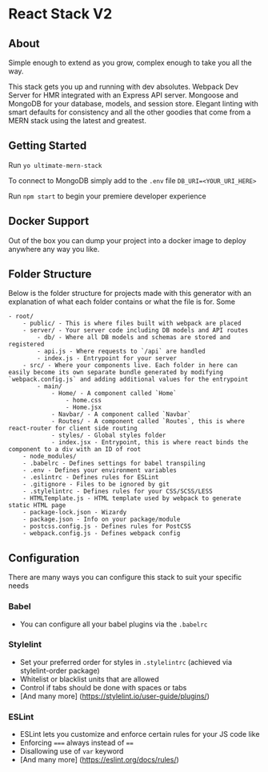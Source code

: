 # React Stack V2

## About
Simple enough to extend as you grow, complex enough to take you all the way.

This stack gets you up and running with dev absolutes. Webpack Dev Server for HMR integrated with an Express API server. Mongoose and MongoDB for your database, models, and session store. Elegant linting with smart defaults for consistency and all the other goodies that come from a MERN stack using the latest and greatest. 


## Getting Started
Run `yo ultimate-mern-stack`

To connect to MongoDB simply add to the `.env` file  `DB_URI=<YOUR_URI_HERE>`

Run `npm start` to begin your premiere developer experience

## Docker Support
Out of the box you can dump your project into a docker image to deploy anywhere any way you like. 

## Folder Structure
Below is the folder structure for projects made with this generator with an explanation of what each folder contains or what the file is for. Some

```
- root/
    - public/ - This is where files built with webpack are placed
    - server/ - Your server code including DB models and API routes
        - db/ - Where all DB models and schemas are stored and registered
        - api.js - Where requests to `/api` are handled
        - index.js - Entrypoint for your server
    - src/ - Where your components live. Each folder in here can easily become its own separate bundle generated by modifying `webpack.config.js` and adding additional values for the entrypoint
        - main/
            - Home/ - A component called `Home`
                - home.css
                - Home.jsx
            - Navbar/ - A component called `Navbar`
            - Routes/ - A component called `Routes`, this is where react-router for client side routing
            - styles/ - Global styles folder
            - index.jsx - Entrypoint, this is where react binds the component to a div with an ID of root
    - node_modules/
    - .babelrc - Defines settings for babel transpiling
    - .env - Defines your environment variables
    - .eslintrc - Defines rules for ESLint
    - .gitignore - Files to be ignored by git
    - .stylelintrc - Defines rules for your CSS/SCSS/LESS
    - HTMLTemplate.js - HTML template used by webpack to generate static HTML page 
    - package-lock.json - Wizardy 
    - package.json - Info on your package/module
    - postcss.config.js - Defines rules for PostCSS
    - webpack.config.js - Defines webpack config
```

## Configuration
There are many ways you can configure this stack to suit your specific needs

### Babel 
- You can configure all your babel plugins via the `.babelrc`

### Stylelint
- Set your preferred order for styles in `.stylelintrc` (achieved via stylelint-order package)
- Whitelist or blacklist units that are allowed
- Control if tabs should be done with spaces or tabs
- [And many more] (https://stylelint.io/user-guide/plugins/)

### ESLint
- ESLint lets you customize and enforce certain rules for your JS code like
- Enforcing `===` always instead of `==`
- Disallowing use of `var` keyword
- [And many more] (https://eslint.org/docs/rules/)
